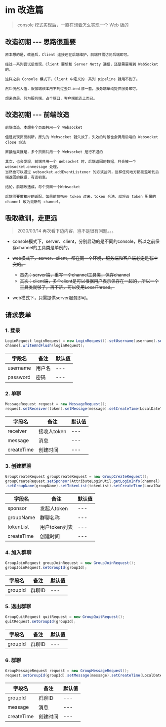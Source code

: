 # im 改造篇
> console 模式实现后，一直在想着怎么实现一个 Web 版的

## 改造初期 --- 思路很重要
```text
原本想的是，改造后，Client 连接还在后端维护，前端只需访问后端即可。

经过一系列尝试后发现，Client 要想和 Server Netty 通信，还是需要用到 WebSocket 的。

这样之前 Console 模式下，Client 中定义的一系列 pipeline 就用不到了。

然后恍然大悟，服务端根本用不到过去Client那一套，服务端单纯提供服务即可。

想来也是，何为服务端，占个端口，客户端能连上而已。
```

## 改造初期 --- 前端改造
```text
前端改造，本想多个页面共用一个 Websocket

但是发现页面刷新，原先的 Websocket 就失效了，失效的时候也会调用后端的 Websocket close 方法

直接结果就是，多个页面共用一个 Websocket 是行不通的

其次，也会发现，前端共用一个 Websocket 时，后端返回的数据，只会被一个 websocket.onmessage 处理，
当然也可以通过 websocket.addEventListener 的方式监听，这样任何地方都能监听到后端返回的数据，有违初衷。

结论，前端改造成，每个页面一个Websocket

后端需要做相应的适配，如果前端携带 token 过来，token 合法，就将该 token 所属的 channel 改为最新的 channel。
```


## 吸取教训，走更远
> 2020/03/14 再次看下边内容，岂不是很有问题。。。

- console模式下，server、client，分别启动的是不同的console，所以之前保存channel的工具类是单例的。

- ~~web模式下，server、client，都在同一个环境，服务端和客户端必定是有冲突的。~~
  - ~~首先：server端，重写一个channel工具类，保存channel~~
  - ~~其次：client端，多个client是可以根据用户表示保存在一起的，所以一个工具类就够了，再不济，可以使用LocalThread。~~

- web模式下，只需提供server服务即可。

## 请求表单

### 1. 登录
```java
LoginRequest loginRequest = new LoginRequest().setUsername(username).setPassword(password);
channel.writeAndFlush(loginRequest);
```

|字段名|备注|默认值|
|---|---|---|
|username|用户名|---|
|password|密码|---|

### 2. 单聊
```java
MessageRequest request = new MessageRequest();
request.setReceiver(token).setMessage(message).setCreateTime(LocalDateTime.now());
```

|字段名|备注|默认值|
|---|---|---|
|receiver|接收人token|---|
|message|消息|---|
|createTime|创建时间|---|

### 3. 创建群聊
```java
GroupCreateRequest groupCreateRequest = new GroupCreateRequest();
groupCreateRequest.setSponsor(AttributeLoginUtil.getLoginInfo(channel).getToken())
.setGroupName(groupName).setTokenList(tokenList).setCreateTime(LocalDateTime.now());
```

|字段名|备注|默认值|
|---|---|---|
|sponsor|发起人token|---|
|groupName|群聊名称|---|
|tokenList|用户token列表|---|
|createTime|创建时间|---|

### 4. 加入群聊
```java
GroupJoinRequest groupJoinRequest = new GroupJoinRequest();
groupJoinRequest.setGroupId(groupId);
```

|字段名|备注|默认值|
|---|---|---|
|groupId|群聊ID|---|

### 5. 退出群聊
```java
GroupQuitRequest quitRequest = new GroupQuitRequest();
quitRequest.setGroupId(groupId);
```

|字段名|备注|默认值|
|---|---|---|
|groupId|群聊ID|---|

### 6. 群聊
```java
GroupMessageRequest request = new GroupMessageRequest();
request.setGroupId(groupId).setMessage(message).setCreateTime(LocalDateTime.now());
```

|字段名|备注|默认值|
|---|---|---|
|groupId|群聊ID|---|
|message|消息|---|
|createTime|创建时间|---|
